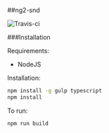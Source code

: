 ##ng2-snd

![Travis-ci](https://api.travis-ci.org/maxime-colin/ng2-snd.svg)

###Installation

Requirements:

- NodeJS

Installation:

```bash
npm install -g gulp typescript
npm install
```

To run:

```bash
npm run build
```
